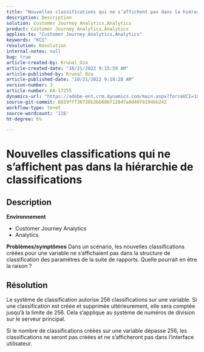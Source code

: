 ```yaml
---
title: "Nouvelles classifications qui ne s’affichent pas dans la hiérarchie de classifications"
description: Description
solution: Customer Journey Analytics,Analytics
product: Customer Journey Analytics,Analytics
applies-to: "Customer Journey Analytics,Analytics"
keywords: "KCS"
resolution: Resolution
internal-notes: null
bug: true
article-created-by: Krunal Oza
article-created-date: "10/21/2022 9:15:59 AM"
article-published-by: Krunal Oza
article-published-date: "10/21/2022 9:18:28 AM"
version-number: 3
article-number: KA-17255
dynamics-url: "https://adobe-ent.crm.dynamics.com/main.aspx?forceUCI=1&pagetype=entityrecord&etn=knowledgearticle&id=8dff38f6-2051-ed11-bba2-0022480867fb"
source-git-commit: 8819fff38738b3bb68bf1284fa0d40f61946b242
workflow-type: tm+mt
source-wordcount: '116'
ht-degree: 6%

---
```


# Nouvelles classifications qui ne s’affichent pas dans la hiérarchie de classifications

## Description

<b>Environnement</b>
- Customer Journey Analytics
- Analytics



<b>Problèmes/symptômes</b>
Dans un scénario, les nouvelles classifications créées pour une variable ne s’affichaient pas dans la structure de classification des paramètres de la suite de rapports. Quelle pourrait en être la raison ?


## Résolution


Le système de classification autorise 256 classifications sur une variable. Si une classification est créée et supprimée ultérieurement, elle sera comptée jusqu’à la limite de 256. Cela s’applique au système de numéros de division sur le serveur principal.

Si le nombre de classifications créées sur une variable dépasse 256, les classifications ne seront pas créées et ne s’afficheront pas dans l’interface utilisateur.
